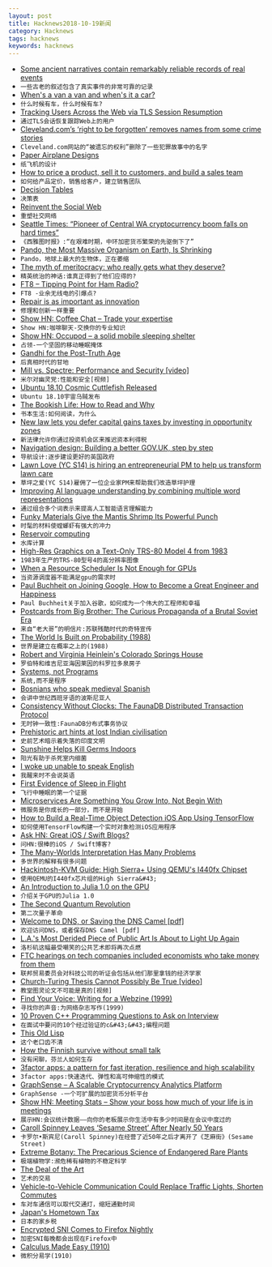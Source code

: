 ```yaml
---
layout: post
title: Hacknews2018-10-19新闻
category: Hacknews
tags: hacknews
keywords: hacknews
---
```




- [Some ancient narratives contain remarkably reliable records of real events](https://www.sapiens.org/language/oral-tradition/)
- `一些古老的叙述包含了真实事件的非常可靠的记录`
- [When&#39;s a van a van and when&#39;s it a car?](https://www.bbc.co.uk/news/business-45875405)
- `什么时候有车，什么时候有车?`
- [Tracking Users Across the Web via TLS Session Resumption](https://arxiv.org/abs/1810.07304)
- `通过TLS会话恢复跟踪Web上的用户`
- [Cleveland.com’s ‘right to be forgotten’ removes names from some crime stories](https://www.imediaethics.org/cleveland-coms-new-right-to-be-forgotten-program-removes-names-from-some-expunged-crime-stories/)
- `Cleveland.com网站的“被遗忘的权利”删除了一些犯罪故事中的名字`
- [Paper Airplane Designs](https://www.foldnfly.com/)
- `纸飞机的设计`
- [How to price a product, sell it to customers, and build a sales team](https://stripe.com/atlas/guides/ama-steli-efti)
- `如何给产品定价，销售给客户，建立销售团队`
- [Decision Tables](https://www.hillelwayne.com/post/decision-tables/)
- `决策表`
- [Reinvent the Social Web](https://staltz.com/reinvent-the-social-web.html)
- `重塑社交网络`
- [Seattle Times: “Pioneer of Central WA cryptocurrency boom falls on hard times”](https://www.seattletimes.com/business/pioneer-of-eastern-washington-cryptocurrency-boom-falls-on-hard-times/)
- `《西雅图时报》:“在艰难时期，中环加密货币繁荣的先驱倒下了”`
- [Pando, the Most Massive Organism on Earth, Is Shrinking](https://www.nytimes.com/2018/10/17/science/pando-aspens-utah.html)
- `Pando，地球上最大的生物体，正在萎缩`
- [The myth of meritocracy: who really gets what they deserve?](https://www.theguardian.com/news/2018/oct/19/the-myth-of-meritocracy-who-really-gets-what-they-deserve)
- `精英统治的神话:谁真正得到了他们应得的?`
- [FT8 – Tipping Point for Ham Radio?](https://www.flexradio.com/ft8-tipping-point-for-ham-radio/?fbclid=IwAR3S90pJsOMx8xOc3W34IsAbw9x6skK48WHWrZ6ZTzW0UARl4snnIEQzqqQ)
- `FT8 -业余无线电的引爆点?`
- [Repair is as important as innovation](https://www.economist.com/finance-and-economics/2018/10/20/repair-is-as-important-as-innovation)
- `修理和创新一样重要`
- [Show HN: Coffee Chat – Trade your expertise](https://www.coffeechat.app)
- `Show HN:咖啡聊天-交换你的专业知识`
- [Show HN: Occupod – a solid mobile sleeping shelter](https://www.occupod.org/)
- `占领-一个坚固的移动睡眠掩体`
- [Gandhi for the Post-Truth Age](https://www.newyorker.com/magazine/2018/10/22/gandhi-for-the-post-truth-age)
- `后真相时代的甘地`
- [Mill vs. Spectre: Performance and Security [video]](https://www.youtube.com/watch?v=8E4qs2irmpc)
- `米尔对幽灵党:性能和安全[视频]`
- [Ubuntu 18.10 Cosmic Cuttlefish Released](https://wiki.ubuntu.com/CosmicCuttlefish/ReleaseNotes)
- `Ubuntu 18.10宇宙乌贼发布`
- [The Bookish Life: How to Read and Why](https://www.firstthings.com/article/2018/11/the-bookish-life)
- `书本生活:如何阅读，为什么`
- [New law lets you defer capital gains taxes by investing in opportunity zones](https://www.recode.net/2018/10/16/17940120/opportunity-zones-sean-parker-silicon-valley-wealth-taxes)
- `新法律允许你通过投资机会区来推迟资本利得税`
- [Navigation design: Building a better GOV.UK, step by step](https://gds.blog.gov.uk/2018/10/17/building-a-better-gov-uk-step-by-step/)
- `导航设计:逐步建设更好的英国政府`
- [Lawn  Love (YC S14) is hiring an entrepreneurial PM to help us transform lawn care](https://lawn-love.workable.com/j/99665F4E1B)
- `草坪之爱(YC S14)雇佣了一位企业家PM来帮助我们改造草坪护理`
- [Improving AI language understanding by combining multiple word representations](https://code.fb.com/ai-research/dynamic-meta-embeddings/)
- `通过组合多个词表示来提高人工智能语言理解能力`
- [Funky Materials Give the Mantis Shrimp Its Powerful Punch](https://www.wired.com/story/funky-materials-give-the-mantis-shrimp-its-powerful-punch/)
- `时髦的材料使螳螂虾有强大的冲力`
- [Reservoir computing](https://en.wikipedia.org/wiki/Reservoir_computing)
- `水库计算`
- [High-Res Graphics on a Text-Only TRS-80 Model 4 from 1983](http://www.bytecellar.com/2018/10/17/enjoying-high-res-graphics-on-a-text-only-trs-80-model-4-from-1983/)
- `1983年生产的TRS-80型号4的高分辨率图像`
- [When a Resource Scheduler Is Not Enough for GPUs](https://www.logicalclocks.com/optimizing-gpu-utilization-in-hops-with-sparks-dynamic-executors/)
- `当资源调度器不能满足gpu的需求时`
- [Paul Buchheit on Joining Google, How to Become a Great Engineer and Happiness](https://triplebyte.com/blog/interview-with-gmail-creator-and-y-combinator-partner-paul-buchheit)
- `Paul Buchheit关于加入谷歌，如何成为一个伟大的工程师和幸福`
- [Postcards from Big Brother: The Curious Propaganda of a Brutal Soviet Era](https://www.collectorsweekly.com/articles/curious-propaganda-of-a-brutal-soviet-era/)
- `来自“老大哥”的明信片:苏联残酷时代的奇特宣传`
- [The World Is Built on Probability (1988)](https://archive.org/details/TheWorldIsBuiltOnProbability/)
- `世界是建立在概率之上的(1988)`
- [Robert and Virginia Heinlein&#39;s Colorado Springs House](http://www.nitrosyncretic.com/rah/pm652-art-hi.html)
- `罗伯特和维吉尼亚海因莱因的科罗拉多泉房子`
- [Systems, not Programs](https://shalabh.com/programmable-systems/systems-not-programs.html)
- `系统,而不是程序`
- [Bosnians who speak medieval Spanish](http://www.bbc.com/travel/story/20181017-the-bosnians-who-speak-medieval-spanish)
- `会讲中世纪西班牙语的波斯尼亚人`
- [Consistency Without Clocks: The FaunaDB Distributed Transaction Protocol](https://fauna.com/blog/consistency-without-clocks-faunadb-transaction-protocol)
- `无时钟一致性:FaunaDB分布式事务协议`
- [Prehistoric art hints at lost Indian civilisation](https://www.bbc.com/news/world-asia-india-45559300)
- `史前艺术暗示着失落的印度文明`
- [Sunshine Helps Kill Germs Indoors](https://www.npr.org/sections/health-shots/2018/10/18/658335490/grandma-was-right-sunshine-helps-kill-germs-indoors)
- `阳光有助于杀死室内细菌`
- [I woke up unable to speak English](https://www.bbc.com/news/disability-45804613)
- `我醒来时不会说英语`
- [First Evidence of Sleep in Flight](http://maxplanck.nautil.us/article/326/first-evidence-of-sleep-in-flight)
- `飞行中睡眠的第一个证据`
- [Microservices Are Something You Grow Into, Not Begin With](https://nickjanetakis.com/blog/microservices-are-something-you-grow-into-not-begin-with)
- `微服务是你成长的一部分，而不是开始`
- [How to Build a Real-Time Object Detection iOS App Using TensorFlow](https://heartbeat.fritz.ai/https-heartbeat-fritz-ai-building-a-real-time-object-recognition-ios-app-that-detects-sushi-c4a3a2c32298)
- `如何使用TensorFlow构建一个实时对象检测iOS应用程序`
- [Ask HN: Great iOS / Swift Blogs?](item?id=18255364)
- `问HN:很棒的iOS / Swift博客?`
- [The Many-Worlds Interpretation Has Many Problems](https://www.quantamagazine.org/why-the-many-worlds-interpretation-of-quantum-mechanics-has-many-problems-20181018/)
- `多世界的解释有很多问题`
- [Hackintosh-KVM Guide: High Sierra&#43; Using QEMU&#39;s I440fx Chipset](https://passthroughpo.st/hackintosh-kvm-guide-high-sierra-using-qemus-i440fx-chipset/)
- `使用QEMU的I440fx芯片组的High Sierra&#43;`
- [An Introduction to Julia 1.0 on the GPU](https://nextjournal.com/sdanisch/julia-gpu-programming)
- `介绍关于GPU的Julia 1.0`
- [The Second Quantum Revolution](https://www.wsj.com/articles/the-second-quantum-revolution-1539881599)
- `第二次量子革命`
- [Welcome to DNS, or Saving the DNS Camel [pdf]](https://indico.dns-oarc.net/event/29/contributions/658/attachments/641/1039/Welcome_to_DNS-final.pdf)
- `欢迎访问DNS，或者保存DNS Camel [pdf]`
- [L.A.&#39;s Most Derided Piece of Public Art Is About to Light Up Again](https://www.atlasobscura.com/articles/why-is-triforium-lit-up)
- `洛杉矶这幅最受嘲笑的公共艺术即将再次点燃`
- [FTC hearings on tech companies included economists who take money from them](https://www.fastcompany.com/90253465/should-we-break-up-the-tech-giants-not-if-you-ask-the-economists-who-take-money-from-them)
- `联邦贸易委员会对科技公司的听证会包括从他们那里拿钱的经济学家`
- [Church-Turing Thesis Cannot Possibly Be True [video]](https://www.microsoft.com/en-us/research/video/church-turing-thesis-cannot-possibly-be-true/)
- `教堂图灵论文不可能是真的[视频]`
- [Find Your Voice: Writing for a Webzine (1999)](http://polaris.gseis.ucla.edu/pagre/zine.html)
- `寻找你的声音:为网络杂志写作(1999)`
- [10 Proven C&#43;&#43; Programming Questions to Ask on Interview](https://tests4geeks.com/cpp-interview-questions/)
- `在面试中要问的10个经过验证的c&#43;&#43;编程问题`
- [This Old Lisp](http://thisoldlisp.com/talks/els-2018/)
- `这个老口齿不清`
- [How the Finnish survive without small talk](http://www.bbc.com/travel/story/20181016-how-the-finnish-survive-without-small-talk)
- `没有闲聊，芬兰人如何生存`
- [3factor apps: a pattern for fast iteration, resilience and high scalability](https://3factor.app/)
- `3factor apps:快速迭代、弹性和高可伸缩性的模式`
- [GraphSense – A Scalable Cryptocurrency Analytics Platform](http://graphsense.info/)
- `GraphSense -一个可扩展的加密货币分析平台`
- [Show HN: Meeting Stats – Show your boss how much of your life is in meetings](https://execution.com/free-meeting-stats/)
- `展示HN:会议统计数据——向你的老板展示你生活中有多少时间是在会议中度过的`
- [Caroll Spinney Leaves ‘Sesame Street’ After Nearly 50 Years](https://www.nytimes.com/2018/10/17/arts/television/sesame-street-big-bird.html)
- `卡罗尔•斯宾尼(Caroll Spinney)在经营了近50年之后才离开了《芝麻街》(Sesame Street)`
- [Extreme Botany: The Precarious Science of Endangered Rare Plants](https://e360.yale.edu/features/extreme-botany-the-precarious-science-of-saving-rare-endangered-plants)
- `极端植物学:濒危稀有植物的不稳定科学`
- [The Deal of the Art](https://thebaffler.com/the-immediate-experience/the-deal-of-the-art-sturgeon)
- `艺术的交易`
- [Vehicle-to-Vehicle Communication Could Replace Traffic Lights, Shorten Commutes](https://spectrum.ieee.org/transportation/infrastructure/how-vehicletovehicle-communication-could-replace-traffic-lights-and-shorten-commutes)
- `车对车通信可以取代交通灯，缩短通勤时间`
- [Japan&#39;s Hometown Tax](https://www.kalzumeus.com/2018/10/19/japanese-hometown-tax/)
- `日本的家乡税`
- [Encrypted SNI Comes to Firefox Nightly](https://blog.mozilla.org/security/2018/10/18/encrypted-sni-comes-to-firefox-nightly/)
- `加密SNI每晚都会出现在Firefox中`
- [Calculus Made Easy (1910)](http://calculusmadeeasy.org/)
- `微积分易学(1910)`

